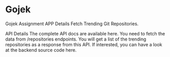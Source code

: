 # Gojek
Gojek Assignment
APP Details
Fetch Trending Git Repositories.

API Details
The complete API docs are available​ ​here​. You need to fetch the data from​ ​/repositories endpoints.
You will get a list of the trending repositories as a response from this API. If interested, you can have a look at the backend source code​ ​here​.
